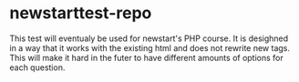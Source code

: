 # newstarttest-repo
This test will eventualy be used for newstart's PHP course.
 It is desighned in a way that it works with the existing html and does not rewrite new tags.
This will make it hard in the futer to have different amounts of options for each question.
